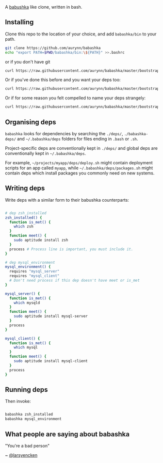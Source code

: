 A [babushka][1] like clone, written in bash.

## Installing

Clone this repo to the location of your choice, and add `babashka/bin` to your path.

```bash
git clone https://github.com/aurynn/babashka
echo "export PATH=$PWD/babashka/bin:\${PATH}" >>.bashrc
```

or if you don't have git

```bash
curl https://raw.githubusercontent.com/aurynn/babashka/master/bootstrap.sh | sh /dev/stdin
```

Or if you've done this before and you want your deps too:

```bash
curl https://raw.githubusercontent.com/aurynn/babashka/master/bootstrap.sh | sh /dev/stdin -u your_github_username
```

Or if for some reason you felt compelled to name your deps strangely:

```bash
curl https://raw.githubusercontent.com/aurynn/babashka/master/bootstrap.sh | sh /dev/stdin -u your_github_username -r strangely_named_repo
```

## Organising deps

`babashka` looks for dependencies by searching the `./deps/`, `./babashka-deps/` and `~/.babashka/deps` folders for files ending in `.bash` or `.sh`.

Project-specific deps are conventionally kept in `./deps/` and global deps are conventionally kept in `~/.babashka/deps`.

For example, `~/projects/myapp/deps/deploy.sh` might contain deployment scripts for an app called `myapp`, while `~/.babashka/deps/packages.sh` might contain deps which install packages you commonly need on new systems.

## Writing deps

Write deps with a similar form to their babushka counterparts:

```bash

# dep zsh_installed
zsh_installed() {
  function is_met() {
    which zsh
  }
  function meet() {
    sudo aptitude install zsh
  }
  process # Process line is important, you must include it.
}

# dep mysql_environment
mysql_environment() {
  requires "mysql_server"
  requires "mysql_client"
  # Don't need process if this dep doesn't have meet or is_met
}

mysql_server() {
  function is_met() {
    which mysqld
  }
  function meet() {
    sudo aptitude install mysql-server
  }
  process
}

mysql_client() {
  function is_met() {
    which mysql
  }
  function meet() {
    sudo aptitude install mysql-client
  }
  process
}
```

## Running deps

Then invoke:

```bash

babashka zsh_installed
babashka mysql_environment
```

## What people are saying about babashka

"You're a bad person"

~ [@larsyencken](https://twitter.com/larsyencken)

[1]: https://babushka.me
